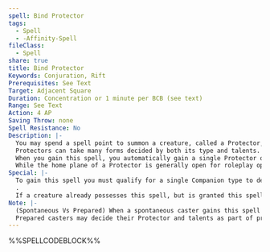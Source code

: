 ```yaml
---
spell: Bind Protector
tags:
  - Spell
  - -Affinity-Spell
fileClass:
  - Spell
share: true
title: Bind Protector
Keywords: Conjuration, Rift
Prerequisites: See Text
Target: Adjacent Square
Duration: Concentration or 1 minute per BCB (see text)
Range: See Text
Action: 4 AP
Saving Throw: none
Spell Resistance: No
Description: |-
  You may spend a spell point to summon a creature, called a Protector, you have made a contract with causing it to appear in an adjacent square, ready to act on your following turn. You must concentrate to maintain the Protector�s presence, but may always spend an additional spell point to allow the summoned creature to remain for 1 minute per BCB without concentration.
  Protectors can take many forms decided by both its type and talents. While there are nearly no limits to how you may make your Protector look, you cannot choose a Protector with the exact same appearance as another creature. Regardless of what creature type a summoned Protector takes it always will have the Elemental with a subtype matching the affinity talent required to summon a creature of their base type; this in addition to any other types determined by their base type. For example a animal type would be both Beast, and a Elemental(Nature) type due to the nature affinity requirement.
  When you gain this spell, you automatically gain a single Protector of your choice. If a Protector is conjured multiple times during a day, they do not regain hit points or other resources spent. If a Protector is reduced to 0 hit points, they instantly disappear and cannot be summoned until the following day. A Protector only recovers hit points and resources (though may be healed through spells and other sources) when the caster rests to recover spell points. A Protector may be dismissed as a free action.
  While the home plane of a Protector is generally open for roleplay options, the creature for mechanical purposes simply ceases to exist when it is not summoned. Because of this it may not carry items or store items in their home plane or bring items to the caster�s plane. Talents that grant equipment are an exception, but also disappear when the creature is unsummoned. 
Special: |-
  To gain this spell you must qualify for a single Companion type to design your Protector with. Information on the progression and talents for Protectors can be found on the
  .
  If a creature already possesses this spell, but is granted this spell again they instead gain Extra Protector as a bonus talent. 
Note: |-
  (Spontaneous Vs Prepared) When a spontaneous caster gains this spell and talents that modify a Protector, the Protector is always summoned with the selected talents; this applies to talents applied to Protectors taken with the additional Protector talent. Effectively talents are applied to a Protector the moment the spontaneous caster gains the talent, without the ability to remove it later unless they would be able to un-learn and replace the talent.
  Prepared casters may decide their Protector and talents as part of preparing their spells each day, effectively creating a new contract to bind a creature meeting their specifications that day. For roleplay purposes that can be the same creature, simply modified each time; but this has no impact on the actual form or talents a creature would possess. 
---
```

%%SPELLCODEBLOCK%%